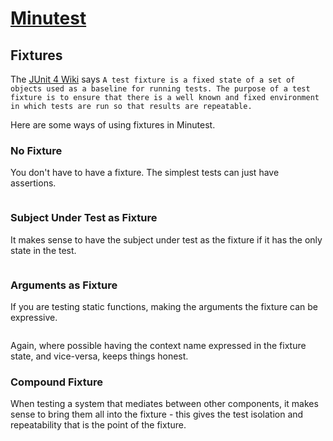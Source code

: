 # [Minutest](README.md)

## Fixtures

The [JUnit 4 Wiki](https://github.com/junit-team/junit4/wiki/test-fixtures) says `A test fixture is a fixed state of a set of objects used as a baseline for running tests. The purpose of a test fixture is to ensure that there is a well known and fixed environment in which tests are run so that results are repeatable.`

Here are some ways of using fixtures in Minutest.

### No Fixture

You don't have to have a fixture. The simplest tests can just have assertions.

```insert-kotlin core/src/test/kotlin/com/oneeyedmen/Minutest/examples/NoFixtureExampleTests.kt
```

### Subject Under Test as Fixture

It makes sense to have the subject under test as the fixture if it has the only state in the test.

```insert-kotlin core/src/test/kotlin/com/oneeyedmen/Minutest/examples/SubjectUnderTestFixtureExampleTests.kt
```
 
### Arguments as Fixture

If you are testing static functions, making the arguments the fixture can be expressive. 

```insert-kotlin core/src/test/kotlin/com/oneeyedmen/Minutest/examples/ArgumentsAsFixtureExampleTests.kt
```

Again, where possible having the context name expressed in the fixture state, and vice-versa, keeps things honest.

### Compound Fixture

When testing a system that mediates between other components, it makes sense to bring them all into the fixture - this gives the test isolation and repeatability that is the point of the fixture.

```insert-kotlin core/src/test/kotlin/com/oneeyedmen/Minutest/examples/CompoundFixtureExampleTests.kt
```
